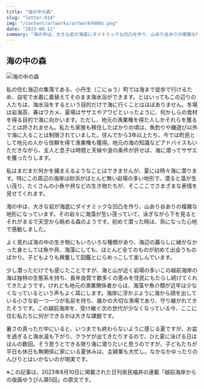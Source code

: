 ```yaml
---
title: "海の中の森"
slug: "letter-014"
img: "/content/artworks/artworkF008s.png"
date: "2023-08-11"
summary: "海の中は、大きな岩が海底にダイナミックな凹凸を作り、山あり谷ありの複雑な地形になっています。その岩々に海藻が生い茂っていて、泳ぎながら下を見るとそれがまるで天空から眺める森のようです。"
---
```


## 海の中の森

![海の中の森](/content/artworks/artworkF008s.png)

私の住む海辺の集落である、小丹生（こにゅう）町では海まで徒歩で行けるため、自宅で水着に着替えてそのまま海水浴ができます。とはいってもこの辺りの人たちは、海水浴をするという目的だけで海に行くことはほぼありません。冬場は岩海苔、春はワカメ、夏場はサザエやアワビといったように、何かしらの食材を得る目的で海に向かいます。ただし、地元の漁業権を得た人しかそれらを獲ることは許されません。私たち家族も移住したばかりの頃は、魚釣りや磯遊び以外で海に入ることは制限されていました。住んでから3年以上たち、今では町民として地元の人から信頼を得て漁業権も獲得。地元の海の知識などアドバイスもいただきながら、主人と息子は時間と天候や波の条件が許せば、海に潜ってサザエを獲ったりします。  

私はまだまだ何かを捕まえるようなことはできませんが、夏には時々海に潜ります。特にこの周辺の海岸は砂浜がほとんど無い岩場の多い地形で、潜ると藻が生い茂り、たくさんの小魚や貝などの生き物たちが、そこここでさまざまな表情を見せてくれます。  

海の中は、大きな岩が海底にダイナミックな凹凸を作り、山あり谷ありの複雑な地形になっています。その岩々に海藻が生い茂っていて、泳ぎながら下を見るとそれがまるで天空から眺める森のようです。初めて潜った時は、鳥になった心地で感動しました。  

よく見れば海の中の生き物にもいろいろな種類があり、海辺の暮らしに縁がなかった身としては魚や貝、海藻にしても、ほとんど全てのものが初めて出会うものばかり。子どもよりも興奮して図鑑とにらめっこして楽しんでいます。  

少し潜っただけでも感じたことですが、海と山が近く岩場の多いこの越前海岸の海は独特の生態系を持ち、長年良質で数多くの恵みを住民にもたらし続けてくれてきたようです。けれども地元の漁業関係者からは、海藻や魚介類が近年は少なくなっているという声もよく耳にします。海岸に浮かぶように海から顔を出している小さな岩一つ一つが名前を持ち、誰かの大切な漁場であり、守り継がれてきたそうです。この越前海岸を、受け継ぐ次の世代が少なくなっている今、ここに住む私たちに何ができるかは大きな課題です。  

暑さの真っただ中にいると、いつまでも終わらないように感じる夏ですが、お盆を過ぎると海水温も下がり、クラゲが出てきたりするので、ひと夏に泳げる日はほんの数回。そう思うとできる限り海に潜りたいと思うのですが、子どもたちが平日も休日も無関係に家にいる夏休みは、主婦業も大忙し。なかなかゆったりのんびりとはいかないのが現実です。  

※この記事は、2023年8月10日に掲載された日刊県民福井の連載「越前海岸からの版画ゆうびん第5回」の原文です。  
